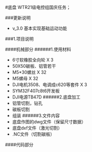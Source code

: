 #底盘
    WTR21级电控组国庆任务；
    
###更新说明
   - v_3.0  基本实现基础运动功能
  
###1.项目说明

####机械部分
######1.使用材料
- 6寸软橡胶全向轮  X  3
- 50X50碳板、铝管若干
- M5*30螺丝 X 32
- M5螺母 X 32
- DJI电机3508、电调成c620等套件 X 3
- SYM32F407c8t6开发板
- DJI电源TB47D
######2.底盘加工
- 铝管切割，钻孔
- 碳板切割
- 组装
######3.文件内容
- 底盘作图的dwg文件（保留尺寸数据）
- 底盘dxf文件（激光切割）
- .NC文件（切割碳板）

####代码部分
